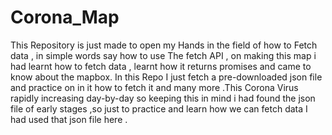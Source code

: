 # Corona_Map
This Repository is just made to open my Hands in the field of how to Fetch data , in simple words say how to use The fetch API , on making this map i had learnt how to fetch data , learnt how it returns promises and came to know about the mapbox. In this Repo I just fetch a pre-downloaded json file and practice on in it how to fetch it and many more .This Corona Virus rapidly increasing day-by-day so keeping this in mind i had found the json file of early stages ,so just to practice and learn how we can fetch data I had used that json file here .
